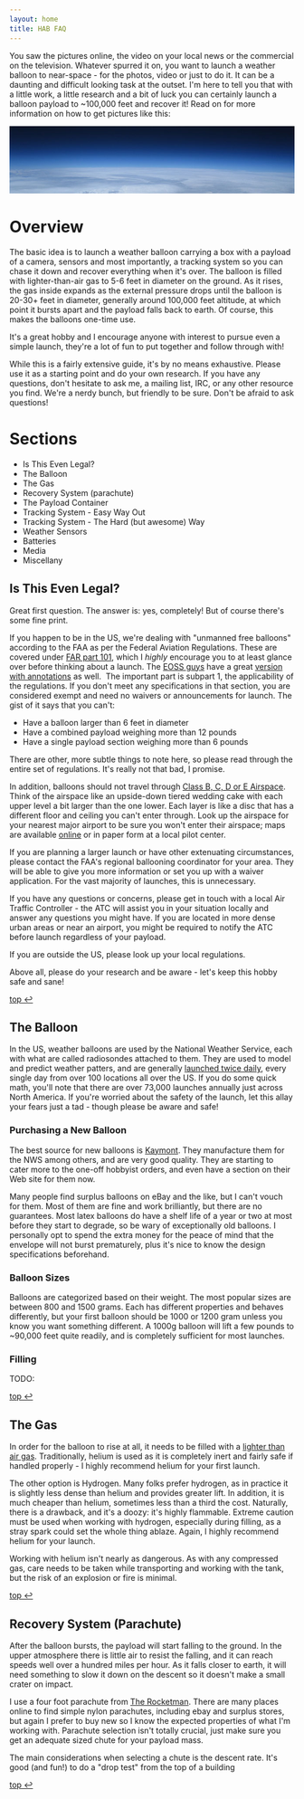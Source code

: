 ```yaml
---
layout: home
title: HAB FAQ
---
```


You saw the pictures online, the video on your local news or the commercial on the television. Whatever spurred it on, you want to launch a weather balloon to near-space - for the photos, video or just to do it. It can be a daunting and difficult looking task at the outset. I'm here to tell you that with a little work, a little research and a bit of luck you can certainly launch a balloon payload to ~100,000 feet and recover it! Read on for more information on how to get pictures like this:

![Space](img/space.jpg)

# Overview
The basic idea is to launch a weather balloon carrying a box with a payload of a camera, sensors and most importantly, a tracking system so you can chase it down and recover everything when it's over. The balloon is filled with lighter-than-air gas to 5-6 feet in diameter on the ground. As it rises, the gas inside expands as the external pressure drops until the balloon is 20-30+ feet in diameter, generally around 100,000 feet altitude, at which point it bursts apart and the payload falls back to earth. Of course, this makes the balloons one-time use.

It's a great hobby and I encourage anyone with interest to pursue even a simple launch, they're a lot of fun to put together and follow through with!

While this is a fairly extensive guide, it's by no means exhaustive. Please use it as a starting point and do your own research. If you have any questions, don't hesitate to ask me, a mailing list, IRC, or any other resource you find. We're a nerdy bunch, but friendly to be sure. Don't be afraid to ask questions!

# Sections

* Is This Even Legal?
* The Balloon
* The Gas
* Recovery System (parachute)
* The Payload Container
* Tracking System - Easy Way Out
* Tracking System - The Hard (but awesome) Way
* Weather Sensors
* Batteries
* Media
* Miscellany

## Is This Even Legal?
Great first question. The answer is: yes, completely! But of course there's some fine print.

If you happen to be in the US, we're dealing with "unmanned free balloons" according to the FAA as per the Federal Aviation Regulations. These are covered under [FAR part 101](http://ecfr.gpoaccess.gov/cgi/t/text/text-idx?c=ecfr&amp;rgn=div5&amp;view=text&amp;node=14:2.0.1.3.15&amp;idno=14), which I *highly* encourage you to at least glance over before thinking about a launch. The [EOSS guys](http://www.eoss.org) have a great [version with annotations](http://www.eoss.org/pubs/far_annotated.htm) as well.  The important part is subpart 1, the applicability of the regulations. If you don't meet any specifications in that section, you are considered exempt and need no waivers or announcements for launch. The gist of it says that you can't:

* Have a balloon larger than 6 feet in diameter
* Have a combined payload weighing more than 12 pounds
* Have a single payload section weighing more than 6 pounds

There are other, more subtle things to note here, so please read through the entire set of regulations. It's really not that bad, I promise.

In addition, balloons should not travel through [Class B, C, D or E Airspace](http://en.wikipedia.org/wiki/Airspace_class_(United_States)). Think of the airspace like an upside-down tiered wedding cake with each upper level a bit larger than the one lower. Each layer is like a disc that has a different floor and ceiling you can't enter through. Look up the airspace for your nearest major airport to be sure you won't enter their airspace; maps are available [online](http://skyvector.com/) or in paper form at a local pilot center.

If you are planning a larger launch or have other extenuating circumstances, please contact the FAA's regional ballooning coordinator for your area. They will be able to give you more information or set you up with a waiver application. For the vast majority of launches, this is unnecessary.

If you have any questions or concerns, please get in touch with a local Air Traffic Controller - the ATC will assist you in your situation locally and answer any questions you might have. If you are located in more dense urban areas or near an airport, you might be required to notify the ATC before launch regardless of your payload.

If you are outside the US, please look up your local regulations.

Above all, please do your research and be aware - let's keep this hobby safe and sane!

[top ↩](#)

## The Balloon
In the US, weather balloons are used by the National Weather Service, each with what are called radiosondes attached to them. They are used to model and predict weather patters, and are generally [launched twice daily](http://www.wrh.noaa.gov/rev/tour/UA/introduction.php), every single day from over 100 locations all over the US. If you do some quick math, you'll note that there are over 73,000 launches annually just across North America. If you're worried about the safety of the launch, let this allay your fears just a tad - though please be aware and safe!

### Purchasing a New Balloon
The best source for new balloons is [Kaymont](http://kaymontballoons.com/). They manufacture them for the NWS among others, and are very good quality. They are starting to cater more to the one-off hobbyist orders, and even have a section on their Web site for them now.

Many people find surplus balloons on eBay and the like, but I can't vouch for them. Most of them are fine and work brilliantly, but there are no guarantees. Most latex balloons do have a shelf life of a year or two at most before they start to degrade, so be wary of exceptionally old balloons. I personally opt to spend the extra money for the peace of mind that the envelope will not burst prematurely, plus it's nice to know the design specifications beforehand.

### Balloon Sizes
Balloons are categorized based on their weight. The most popular sizes are between 800 and 1500 grams. Each has different properties and behaves differently, but your first balloon should be 1000 or 1200 gram unless you know you want something different. A 1000g balloon will lift a few pounds to ~90,000 feet quite readily, and is completely sufficient for most launches.

### Filling
TODO:

[top ↩](#)

## The Gas
In order for the balloon to rise at all, it needs to be filled with a [lighter than air gas](http://en.wikipedia.org/wiki/Lighter_than_air). Traditionally, helium is used as it is completely inert and fairly safe if handled properly - I highly recommend helium for your first launch.

The other option is Hydrogen. Many folks prefer hydrogen, as in practice it is slightly less dense than helium and provides greater lift. In addition, it is much cheaper than helium, sometimes less than a third the cost. Naturally, there is a drawback, and it's a doozy: it's highly flammable. Extreme caution must be used when working with hydrogen, especially during filling, as a stray spark could set the whole thing ablaze. Again, I highly recommend helium for your launch.

Working with helium isn't nearly as dangerous. As with any compressed gas, care needs to be taken while transporting and working with the tank, but the risk of an explosion or fire is minimal.

[top ↩](#)

## Recovery System (Parachute)
After the balloon bursts, the payload will start falling to the ground. In the upper atmosphere there is little air to resist the falling, and it can reach speeds well over a hundred miles per hour. As it falls closer to earth, it will need something to slow it down on the descent so it doesn't make a small crater on impact.

I use a four foot parachute from [The Rocketman](http://the-rocketman.com/recovery.html). There are many places online to find simple nylon parachutes, including ebay and surplus stores, but again I prefer to buy new so I know the expected properties of what I'm working with. Parachute selection isn't totally crucial, just make sure you get an adequate sized chute for your payload mass.

The main considerations when selecting a chute is the descent rate. It's good (and fun!) to do a "drop test" from the top of a building 

[top ↩](#)
